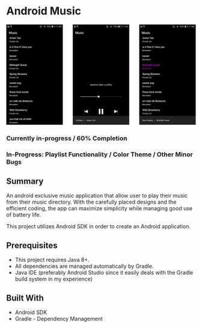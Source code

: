 # Android Music

![Demo1](https://github.com/nguyenkevins/MinMusic/blob/master/app/src/main/res/picA.jpg)

### Currently in-progress / 60% Completion
### In-Progress: Playlist Functionality / Color Theme / Other Minor Bugs

## Summary
An android exclusive music application that allow user to play their music from their music directory. With the carefully placed designs and the efficient coding, the app can maximize simplicity while managing good use of battery life.

This project utilizes Android SDK in order to create an Android application.

## Prerequisites
* This project requires Java 8+.
* All dependencies are managed automatically by Gradle.
* Java IDE (preferably Android Studio since it easily deals with the Gradle build system in my experience) 

## Built With
* Android SDK
* Gradle - Dependency Management 


